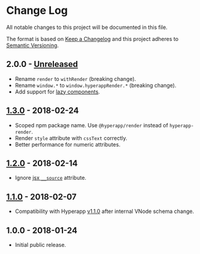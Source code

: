 # Change Log

All notable changes to this project will be documented in this file.

The format is based on [Keep a Changelog](http://keepachangelog.com/en/1.0.0/)
and this project adheres to [Semantic Versioning](http://semver.org/spec/v2.0.0.html).

## 2.0.0 - [Unreleased]

* Rename `render` to `withRender` (breaking change).
* Rename `window.*` to `window.hyperappRender.*` (breaking change).
* Add support for
  [lazy components](https://github.com/hyperapp/hyperapp/tree/d91e4667ee4e684eb874235e46ce919f502d4aae#lazy-components).

## [1.3.0] - 2018-02-24

* Scoped npm package name. Use `@hyperapp/render` instead of `hyperapp-render`.
* Render `style` attribute with `cssText` correctly.
* Better performance for numeric attributes.

## [1.2.0] - 2018-02-14

* Ignore [jsx `__source`](https://babeljs.io/docs/plugins/transform-react-jsx-source/) attribute.

## [1.1.0] - 2018-02-07

* Compatibility with Hyperapp [v1.1.0](https://github.com/hyperapp/hyperapp/releases/tag/1.1.0)
  after internal VNode schema change.

## 1.0.0 - 2018-01-24

* Initial public release.

[Unreleased]: https://github.com/hyperapp/render/compare/v1.3.0...HEAD
[1.3.0]: https://github.com/hyperapp/render/compare/v1.2.0...v1.3.0
[1.2.0]: https://github.com/hyperapp/render/compare/v1.1.0...v1.2.0
[1.1.0]: https://github.com/hyperapp/render/compare/v1.0.0...v1.1.0
